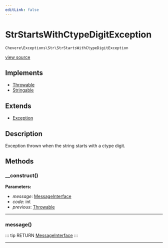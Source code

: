 ```yaml
---
editLink: false
---
```


# StrStartsWithCtypeDigitException

`Chevere\Exceptions\Str\StrStartsWithCtypeDigitException`

[view source](https://github.com/chevere/chevere/blob/master/src/Chevere/Exceptions/Str/StrStartsWithCtypeDigitException.php)

## Implements

- [Throwable](https://www.php.net/manual/class.throwable)
- [Stringable](https://www.php.net/manual/class.stringable)

## Extends

- [Exception](../Core/Exception.md)

## Description

Exception thrown when the string starts with a ctype digit.

## Methods

### __construct()

**Parameters:**

- *message*: [MessageInterface](../../Interfaces/Message/MessageInterface.md)
- *code*: int
- *previous*: [Throwable](https://www.php.net/manual/class.throwable)

---

### message()

::: tip RETURN
[MessageInterface](../../Interfaces/Message/MessageInterface.md)
:::

---
